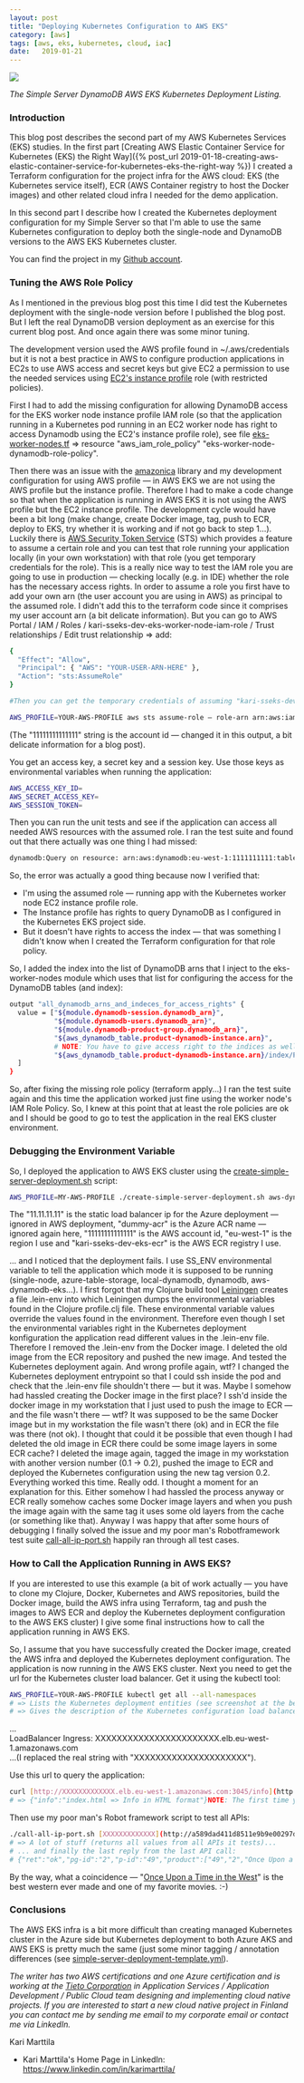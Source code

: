 ```yaml
---
layout: post
title: "Deploying Kubernetes Configuration to AWS EKS"
category: [aws]
tags: [aws, eks, kubernetes, cloud, iac]
date:	2019-01-21
---
```


![](/img/2019-01-21-deploying-kubernetes-configuration-to-aws-eks_img_1.png)

*The Simple Server DynamoDB AWS EKS Kubernetes Deployment Listing.*

### Introduction

This blog post describes the second part of my AWS Kubernetes Services (EKS) studies. In the first part [Creating AWS Elastic Container Service for Kubernetes (EKS) the Right Way]({% post_url 2019-01-18-creating-aws-elastic-container-service-for-kubernetes-eks-the-right-way %}) I created a Terraform configuration for the project infra for the AWS cloud: EKS (the Kubernetes service itself), ECR (AWS Container registry to host the Docker images) and other related cloud infra I needed for the demo application.

In this second part I describe how I created the Kubernetes deployment configuration for my Simple Server so that I'm able to use the same Kubernetes configuration to deploy both the single-node and DynamoDB versions to the AWS EKS Kubernetes cluster.

You can find the project in my [Github account](https://github.com/karimarttila/kubernetes/tree/master/simple-server).

### Tuning the AWS Role Policy

As I mentioned in the previous blog post this time I did test the Kubernetes deployment with the single-node version before I published the blog post. But I left the real DynamoDB version deployment as an exercise for this current blog post. And once again there was some minor tuning.

The development version used the AWS profile found in ~/.aws/credentials but it is not a best practice in AWS to configure production applications in EC2s to use AWS access and secret keys but give EC2 a permission to use the needed services using [EC2's instance profile](https://docs.aws.amazon.com/IAM/latest/UserGuide/id_roles_use_switch-role-ec2_instance-profiles.html) role (with restricted policies).

First I had to add the missing configuration for allowing DynamoDB access for the EKS worker node instance profile IAM role (so that the application running in a Kubernetes pod running in an EC2 worker node has right to access Dynamodb using the EC2's instance profile role), see file [eks-worker-nodes.tf](https://github.com/karimarttila/aws/blob/master/simple-server-eks/terraform/modules/eks-worker-nodes/eks-worker-nodes.tf) => resource "aws_iam_role_policy" "eks-worker-node-dynamodb-role-policy".

Then there was an issue with the [amazonica](https://github.com/mcohen01/amazonica) library and my development configuration for using AWS profile — in AWS EKS we are not using the AWS profile but the instance profile. Therefore I had to make a code change so that when the application is running in AWS EKS it is not using the AWS profile but the EC2 instance profile. The development cycle would have been a bit long (make change, create Docker image, tag, push to ECR, deploy to EKS, try whether it is working and if not go back to step 1…). Luckily there is [AWS Security Token Service](https://docs.aws.amazon.com/STS/latest/APIReference/Welcome.html) (STS) which provides a feature to assume a certain role and you can test that role running your application locally (in your own workstation) with that role (you get temporary credentials for the role). This is a really nice way to test the IAM role you are going to use in production — checking locally (e.g. in IDE) whether the role has the necessary access rights. In order to assume a role you first have to add your own arn (the user account you are using in AWS) as principal to the assumed role. I didn't add this to the terraform code since it comprises my user account arn (a bit delicate information). But you can go to AWS Portal / IAM / Roles / kari-sseks-dev-eks-worker-node-iam-role / Trust relationships / Edit trust relationship => add:

```bash
{  
  "Effect": "Allow",  
  "Principal": { "AWS": "YOUR-USER-ARN-HERE" },  
  "Action": "sts:AssumeRole"  
}

#Then you can get the temporary credentials of assuming "kari-sseks-dev-eks-worker-node-iam-role" role:

AWS_PROFILE=YOUR-AWS-PROFILE aws sts assume-role — role-arn arn:aws:iam::11111111111:role/kari-sseks-dev-eks-worker-node-iam-role — role-session-name local-testing-session — profile "YOUR-AWS-PROFILE"
```

(The "11111111111111" string is the account id — changed it in this output, a bit delicate information for a blog post).

You get an access key, a secret key and a session key. Use those keys as environmental variables when running the application:

```bash
AWS_ACCESS_KEY_ID=  
AWS_SECRET_ACCESS_KEY=  
AWS_SESSION_TOKEN=
```

Then you can run the unit tests and see if the application can access all needed AWS resources with the assumed role. I ran the test suite and found out that there actually was one thing I had missed:

```bash
dynamodb:Query on resource: arn:aws:dynamodb:eu-west-1:1111111111:table/kari-sseks-dev-product/index/PGIndex (Service: AmazonDynamoDBv2; Status Code: 400; Error Code: AccessDeniedException;
```

So, the error was actually a good thing because now I verified that:

* I'm using the assumed role — running app with the Kubernetes worker node EC2 instance profile role.
* The Instance profile has rights to query DynamoDB as I configured in the Kubernetes EKS project side.
* But it doesn't have rights to access the index — that was something I didn't know when I created the Terraform configuration for that role policy.

So, I added the index into the list of DynamoDB arns that I inject to the eks-worker-nodes module which uses that list for configuring the access for the DynamoDB tables (and index):

```bash
output "all_dynamodb_arns_and_indeces_for_access_rights" {
  value = ["${module.dynamodb-session.dynamodb_arn}",
           "${module.dynamodb-users.dynamodb_arn}",
           "${module.dynamodb-product-group.dynamodb_arn}",
           "${aws_dynamodb_table.product-dynamodb-instance.arn}",
           # NOTE: You have to give access right to the indices as well.
           "${aws_dynamodb_table.product-dynamodb-instance.arn}/index/PGIndex"
  ]
}
```

So, after fixing the missing role policy (terraform apply…) I ran the test suite again and this time the application worked just fine using the worker node's IAM Role Policy. So, I knew at this point that at least the role policies are ok and I should be good to go to test the application in the real EKS cluster environment.

### Debugging the Environment Variable

So, I deployed the application to AWS EKS cluster using the [create-simple-server-deployment.sh](https://github.com/karimarttila/kubernetes/blob/master/simple-server/create-simple-server-deployment.sh) script:

```bash
AWS_PROFILE=MY-AWS-PROFILE ./create-simple-server-deployment.sh aws-dynamodb aws 11.11.11.11 31111 0.2 dummy-acr 11111111111111 eu-west-1 kari-sseks-dev-eks-ecr
```

The "11.11.11.11" is the static load balancer ip for the Azure deployment — ignored in AWS deployment, "dummy-acr" is the Azure ACR name — ignored again here, "11111111111111" is the AWS account id, "eu-west-1" is the region I use and "kari-sseks-dev-eks-ecr" is the AWS ECR registry I use.

... and I noticed that the deployment fails. I use SS_ENV environmental variable to tell the application which mode it is supposed to be running (single-node, azure-table-storage, local-dynamodb, dynamodb, aws-dynamodb-eks…). I first forgot that my Clojure build tool [Leiningen](https://leiningen.org/) creates a file .lein-env into which Leiningen dumps the environmental variables found in the Clojure profile.clj file. These environmental variable values override the values found in the environment. Therefore even though I set the environmental variables right in the Kubernetes deployment konfiguration the application read different values in the .lein-env file. Therefore I removed the .lein-env from the Docker image. I deleted the old image from the ECR repository and pushed the new image. And tested the Kubernetes deployment again. And wrong profile again, wtf? I changed the Kubernetes deployment entrypoint so that I could ssh inside the pod and check that the .lein-env file shouldn't there — but it was. Maybe I somehow had hassled creating the Docker image in the first place? I ssh'd inside the docker image in my workstation that I just used to push the image to ECR — and the file wasn't there — wtf? It was supposed to be the same Docker image but in my workstation the file wasn't there (ok) and in ECR the file was there (not ok). I thought that could it be possible that even though I had deleted the old image in ECR there could be some image layers in some ECR cache? I deleted the image again, tagged the image in my workstation with another version number (0.1 -> 0.2), pushed the image to ECR and deployed the Kubernetes configuration using the new tag version 0.2. Everything worked this time. Really odd. I thought a moment for an explanation for this. Either somehow I had hassled the process anyway or ECR really somehow caches some Docker image layers and when you push the image again with the same tag it uses some old layers from the cache (or something like that). Anyway I was happy that after some hours of debugging I finally solved the issue and my poor man's Robotframework test suite [call-all-ip-port.sh](<https://github.com/karimarttila/clojure/blob/master/clj-ring-cljs-reagent-demo/simple-server/scripts/call-all-ip-port.sh>) happily ran through all test cases.

### How to Call the Application Running in AWS EKS?

If you are interested to use this example (a bit of work actually — you have to clone my Clojure, Docker, Kubernetes and AWS repositories, build the Docker image, build the AWS infra using Terraform, tag and push the images to AWS ECR and deploy the Kubernetes deployment configuration to the AWS EKS cluster) I give some final instructions how to call the application running in AWS EKS.

So, I assume that you have successfully created the Docker image, created the AWS infra and deployed the Kubernetes deployment configuration. The application is now running in the AWS EKS cluster. Next you need to get the url for the Kubernetes cluster load balancer. Get it using the kubectl tool:

```bash
AWS_PROFILE=YOUR-AWS-PROFILE kubectl get all --all-namespaces  
# => Lists the Kubernetes deployment entities (see screenshot at the beginning of this blog post).AWS_PROFILE=YOUR-AWS-PROFILE kubectl describe svc kari-ss-dynamodb-deployment-lb -n kari-ss-dynamodb-ns  
# => Gives the description of the Kubernetes configuration load balancer (see below).You get some listing regarding that entity and there is also the LoadBalancer url:
```

...  
LoadBalancer Ingress: XXXXXXXXXXXXXXXXXXXXXXX.elb.eu-west-1.amazonaws.com  
...(I replaced the real string with "XXXXXXXXXXXXXXXXXXXXX").

Use this url to query the application:

```bash
curl [http://XXXXXXXXXXXXX.elb.eu-west-1.amazonaws.com:3045/info](http://a589dad411d8511e9b9e00297d7dbc78-287a8ca9a1021bed.elb.eu-west-1.amazonaws.com:3045/info)  
# => {"info":"index.html => Info in HTML format"}NOTE: The first time you call the Kubernetes cluster load balancer it might take some 1–3 minutes before it replies. I don't know the reason for this. But the next replies are lightning fast. Maybe AWS somehow configures the load balancer that someone is really using it.
```

Then use my poor man's Robot framework script to test all APIs:

```bash
./call-all-ip-port.sh [XXXXXXXXXXXXX](http://a589dad411d8511e9b9e00297d7dbc78-287a8ca9a1021bed.elb.eu-west-1.amazonaws.com:3045/info).elb.eu-west-1.amazonaws.com 3045  
# => A lot of stuff (returns all values from all APIs it tests)...  
# ... and finally the last reply from the last API call:  
# {"ret":"ok","pg-id":"2","p-id":"49","product":["49","2","Once Upon a Time in the West","14.4","Leone, Sergio","1968","Italy-USA","Western"]}
```

By the way, what a coincidence — "[Once Upon a Time in the West](https://en.wikipedia.org/wiki/Once_Upon_a_Time_in_the_West)" is the best western ever made and one of my favorite movies. :-)

### Conclusions

The AWS EKS infra is a bit more difficult than creating managed Kubernetes cluster in the Azure side but Kubernetes deployment to both Azure AKS and AWS EKS is pretty much the same (just some minor tagging / annotation differences (see [simple-server-deployment-template.yml](https://github.com/karimarttila/kubernetes/blob/master/simple-server/simple-server-deployment-template.yml)).


*The writer has two AWS certifications and one Azure certification and is working at the [Tieto Corporation](https://www.tieto.com/) in Application Services / Application Development / Public Cloud team designing and implementing cloud native projects. If you are interested to start a new cloud native project in Finland you can contact me by sending me email to my corporate email or contact me via LinkedIn.*

Kari Marttila

* Kari Marttila's Home Page in LinkedIn: <https://www.linkedin.com/in/karimarttila/>
